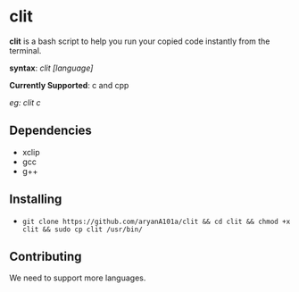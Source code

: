# **clit**

**clit** is a bash script to help you run your copied code instantly from the terminal.

**syntax**: *clit [language]*

**Currently Supported**: c and cpp

*eg: clit c*
## Dependencies

 - xclip
 - gcc
 - g++

## Installing

 - `git clone https://github.com/aryanA101a/clit && cd clit && chmod +x clit && sudo cp clit /usr/bin/`

## Contributing
We need to support more languages.

